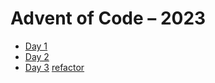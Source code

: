 # Advent of Code – 2023

- [Day 1](src/day1.gleam)
- [Day 2](src/day2.gleam)
- [Day 3](src/day3.gleam) [refactor](src/day3_take2.gleam)
